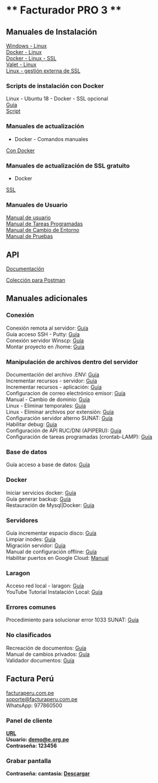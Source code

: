 # ** Facturador PRO 3 **


## Manuales de Instalación

[Windows - Linux](https://drive.google.com/file/d/1GowS3z9dbrN6htRcWybJG-X68PZbfdO2/view?usp=sharing "Clic")
<br>
[Docker - Linux](https://drive.google.com/file/d/1WrDb-zBLUJtRtgz9NhlP3dvWoXU1KCRt/view?usp=sharing "Clic")
<br>
[Docker - Linux - SSL](https://drive.google.com/file/d/1sOFAZWh9i4YI6_ngxRjSAtrL2MJlqu_x/view?usp=sharing "Clic")
<br>
[Valet - Linux](https://drive.google.com/file/d/1G-FPQvzF5X2d0wPlYNenl8IQBQf1Canw/view?usp=sharing "Clic")
<br>
[Linux - gestión externa de SSL](https://drive.google.com/file/d/1-cFdZ1CFeERbaHP_WN4hZV9qZnLyPz6h/view?usp=sharing "Clic")


### Scripts de instalación con Docker

Linux - Ubuntu 18 - Docker - SSL opcional<br>
[Guia](https://drive.google.com/file/d/1c0D3nU3E2TfDKG2GDUWzmqbeOjYOxfkg/view?usp=sharing "clic") <br>
[Script](https://drive.google.com/file/d/14ff72Jy2qq8l1rqiWEGG48NW4xe1un-Y/view?usp=sharing "clic" )

### Manuales de actualización

* Docker - Comandos manuales

[Con Docker](https://drive.google.com/file/d/1xS2EPIVDpfV0tkcuO14I1DgjSpUxo7XF/view?usp=sharing "Clic")
<br>


### Manuales de actualización de SSL gratuito

* Docker

[SSL](https://drive.google.com/file/d/1zixiayWttXdk5Obb2xmYKRgfGCiUi9or/view?usp=sharing "Clic")


### Manuales de Usuario

[Manual de usuario](https://drive.google.com/file/d/1MRYuJczgGjVsrKMGDjnWlELmVeQ8NZt6/view?usp=sharing "Clic")<br>
[Manual de Tareas Programadas](https://drive.google.com/file/d/1Z35qKjdoY5lMyXhtcUu6D3fjRAw0Je3U/view?usp=sharing "Clic")<br>
[Manual de Cambio de Entorno](https://drive.google.com/file/d/1gmWB3LXZ2XP57tJWQSuhEjXlHcTPA03V/view?usp=sharing "Clic")<br>
[Manual de Pruebas](https://drive.google.com/file/d/1qBwn8oebHXMFIW9_ZNg9mMMbnslE5TFD/view?usp=sharing "Clic")

## API

[Documentación](https://drive.google.com/file/d/13o7umOH0UyokqGZUBhRS1KXgkhut3XCo/view?usp=sharing "Clic")<br>

[Colección para Postman](https://drive.google.com/file/d/1HL9D96vdFRTLINxulLyoQ0znt-L34NKK/view?usp=sharing "Clic")

## Manuales adicionales

### Conexión
Conexión remota al servidor: [Guía](https://drive.google.com/file/d/1pC0-M7jtopujc-Zhrt43eMiIRYV5z6sy/view?usp=sharing "Clic")<br>
Guía acceso SSH - Putty: [Guía](https://drive.google.com/file/d/1BdfbV0QHK6LVlhbZlKNZaDXvdaySNO4M/view?usp=sharing "Clic")<br>
Conexión servidor Winscp: [Guía](https://drive.google.com/file/d/1f2QI2YUUOGGtaqc6mMj1r2rQGgkftd5x/view?usp=sharing "Clic")<br>
Montar proyecto en /home: [Guía](https://drive.google.com/file/d/17PLjrQq1guQiALZ4PcAMwQnbseiZdTtT/view?usp=sharing "Clic")<br>

### Manipulación de archivos dentro del servidor
Documentación del archivo .ENV: [Guía](https://drive.google.com/file/d/1FeCQmD4jplPBcMvq4TBDzOiZfnkNAABg/view?usp=sharing "Clic")<br>
Incrementar recursos - servidor: [Guía](https://drive.google.com/file/d/1Wj6eGv0QN11MgvQ-Y4QUyqcRfaN4seUW/view?usp=sharing "Clic")<br>
Incrementar recursos - aplicación: [Guía](https://drive.google.com/file/d/1eX4BkjzOIuEobhZIJScOJI2ee5d6S7U0/view?usp=sharing "Clic")<br>
Configuracion de correo electrónico emisor: [Guía](https://drive.google.com/file/d/1a41ZgkPoiXIyJK-lcAkXFalJRWlATOPZ/view?usp=sharing "Clic")<br>
Manual - Cambio de dominio: [Guía](https://drive.google.com/file/d/1xIz3RkexgL0VlwfVBTrXzvCSGV85pFFi/view?usp=sharing "Clic")<br>
Linux - Eliminar temporales: [Guía](https://drive.google.com/file/d/1ND9lLcpyfYCEin451qJ0M1pCKxmpbX4N/view?usp=sharing "Clic")<br>
Linux - Eliminar archivos por extensión: [Guía](https://drive.google.com/file/d/1mfL9cyJ591TD2gjaAd-6hO8PbT69JyFT/view?usp=sharing "Clic")<br>
Configuración servidor alterno SUNAT: [Guía](https://drive.google.com/file/d/1PLbCuhC7_2oHPrqbNioxYAI6nkFdc3Ap/view?usp=sharing "Clic")<br>
Habilitar debug: [Guía](https://drive.google.com/file/d/1KrloOMSDcFfLriq82DW1bd9O7lQFv6H5/view?usp=sharing "Clic")<br>
Configuración de API RUC/DNI (APIPERU): [Guía](https://drive.google.com/file/d/1kLpnKxcCXGm8uUG75zrY0TIDIMKUTDz7/view?usp=sharing "Clic")<br>
Configuración de tareas programadas (crontab-LAMP): [Guía](https://drive.google.com/file/d/1gR08nuyelxs4bQP6c9y_KztLw8H5qbNf/view?usp=sharing "Clic")<br>

### Base de datos
Guía acceso a base de datos: [Guía](https://drive.google.com/file/d/15LtxOmP3lWF3Q9krR5nwWrLZqqGvIyyB/view?usp=sharing "Clic")<br>

### Docker
Iniciar servicios docker: [Guía](https://drive.google.com/file/d/14kIHNclpL7Dc3z7rzxOJTDbeCJ7mHXZL/view?usp=sharing "Clic")<br>
Guía generar backup: [Guía](https://drive.google.com/file/d/1e7rBSNAlStQqIQvQgj94FqqvtET_UtBn/view?usp=sharing "Clic")<br>
Restauración de Mysql|Docker: [Guía](https://drive.google.com/file/d/1_TDNkflAODVmymKDh-8uEmDQiqz2IflS/view?usp=sharing "Clic")<br>

### Servidores
Guía incrementar espacio disco: [Guía](https://drive.google.com/file/d/1flzFaLlMThbCI_58ve2a3v1TDBtluSys/view?usp=sharing "Clic")<br>
Limpiar inodes: [Guía](https://drive.google.com/file/d/11P2wDBP6u0u_pkb5YdnyewjY2T5QDubf/view?usp=sharing "Clic")<br>
Migración servidor: [Guía](https://drive.google.com/file/d/12MdHQCErv5TL1R569veecG4ymCLKGkOl/view?usp=sharing "Clic")<br>
Manual de configuración offline: [Guía](https://drive.google.com/file/d/1MZlOrW0IVANSfzDpG6cxqA_EUsVRIfc4/view?usp=sharing "Clic")<br>
Habilitar puertos en Google Cloud: [Manual](https://drive.google.com/file/d/1fGuW4iSlXjUhn00p4K1vqxEy4rMRupjg/view?usp=sharing "clic")<br>

### Laragon
Acceso red local - laragon: [Guía](https://drive.google.com/file/d/1gRU4DuksFjLjVZYpuPkRaLv4iZ49SDgg/view?usp=sharing "Clic")<br>
YouTube Tutorial Instalación Local: [Guía](https://youtu.be/8jASU58TdKg "Clic")<br>

### Errores comunes
Procedimiento para solucionar error 1033 SUNAT: [Guía](https://drive.google.com/file/d/1_h1CHvB9J2EKY-kFaXV-LVPGm9Oy7FF-/view?usp=sharing "Clic")<br>

### No clasificados
Recreación de documentos: [Guía](https://drive.google.com/file/d/1fD2-XN4eavBEbEXGJuxEbjbqR_mMGp0K/view?usp=sharing "Clic")<br>
Manual de cambios privados: [Guía](https://drive.google.com/file/d/1bUFNi6JmOB70MkfkA76lx37skF0b6LDv/view?usp=sharing "Clic")<br>
Validador documentos: [Guía](https://drive.google.com/file/d/1Q8SblYp-fd1x30emqeNO6qPTx_XyjaJE/view?usp=sharing "Clic")<br>

## Factura Perú

[facturaperu.com.pe](http://facturaperu.com.pe "Clic")<br>
soporte@facturaperu.com.pe<br>
WhatsApp: 977860500<b>


### Panel de cliente

[URL](https://demo.e.org.pe "Clic")
<br>
Usuario: demo@e.org.pe<br>
Contraseña: 123456

### Grabar pantalla
Contraseña: camtasia: [Descargar](https://drive.google.com/file/d/1lJ4N3whm9AMRmRl0oW-5ptf0uCx26Eek/view?usp=sharing "Clic")<br>
